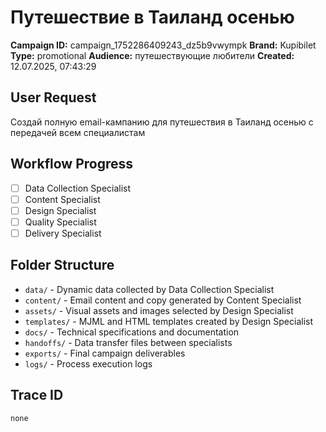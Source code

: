 # Путешествие в Таиланд осенью

**Campaign ID:** campaign_1752286409243_dz5b9vwympk
**Brand:** Kupibilet
**Type:** promotional
**Audience:** путешествующие любители
**Created:** 12.07.2025, 07:43:29

## User Request
Создай полную email-кампанию для путешествия в Таиланд осенью с передачей всем специалистам

## Workflow Progress
- [ ] Data Collection Specialist
- [ ] Content Specialist  
- [ ] Design Specialist
- [ ] Quality Specialist
- [ ] Delivery Specialist

## Folder Structure

- `data/` - Dynamic data collected by Data Collection Specialist
- `content/` - Email content and copy generated by Content Specialist
- `assets/` - Visual assets and images selected by Design Specialist
- `templates/` - MJML and HTML templates created by Design Specialist
- `docs/` - Technical specifications and documentation
- `handoffs/` - Data transfer files between specialists
- `exports/` - Final campaign deliverables
- `logs/` - Process execution logs

## Trace ID
`none`
